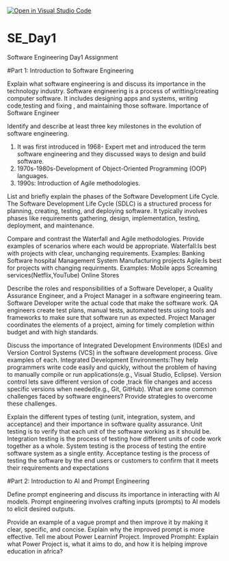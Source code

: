 [![Open in Visual Studio Code](https://classroom.github.com/assets/open-in-vscode-2e0aaae1b6195c2367325f4f02e2d04e9abb55f0b24a779b69b11b9e10269abc.svg)](https://classroom.github.com/online_ide?assignment_repo_id=18368333&assignment_repo_type=AssignmentRepo)
# SE_Day1
Software Engineering Day1 Assignment

#Part 1: Introduction to Software Engineering

Explain what software engineering is and discuss its importance in the technology industry.
Software engineering is a process of writting/creating computer software. It includes designing apps and systems, writing code,testing and fixing , and maintaining those software.
Importance of Software Engineer


Identify and describe at least three key milestones in the evolution of software engineering.
1. It was first introduced in 1968- Expert met and introduced the term software engineering and they discussed ways to design and build software.
2. 1970s-1980s-Development of Object-Oriented Programming (OOP) languages.
3. 1990s: Introduction of Agile methodologies.

List and briefly explain the phases of the Software Development Life Cycle.
The Software Development Life Cycle (SDLC) is a structured process for planning, creating, testing, and deploying software. It typically involves phases like requirements gathering, design, implementation, testing, deployment, and maintenance.

Compare and contrast the Waterfall and Agile methodologies. Provide examples of scenarios where each would be appropriate.
Waterfall:Is best with projects with clear, unchanging requirements.
Examples:
Banking Software
hospital Management System
Manufacturing projects
Agile:Is best for projects with changing requirments.
Examples:
Mobile apps
Screaming services(Netflix,YouTube)
Online Stores

Describe the roles and responsibilities of a Software Developer, a Quality Assurance Engineer, and a Project Manager in a software engineering team.
Software Developer write the actual code that make the software work.
QA engineers create test plans, manual tests, automated tests using tools and frameworks to make sure that software  run as expected.
Project Manager  coordinates the elements of a project, aiming for timely completion within budget and with high standards.


Discuss the importance of Integrated Development Environments (IDEs) and Version Control Systems (VCS) in the software development process. Give examples of each.
Integrated Development Environments:They help programmers write code easily and quickly, without the problem of having to manually compile or run applications(e.g., Visual Studio, Eclipse).
Version control lets save different version of code ,track file changes and access specific versions when needed(e.g., Git, GitHub).
What are some common challenges faced by software engineers? Provide strategies to overcome these challenges.


Explain the different types of testing (unit, integration, system, and acceptance) and their importance in software quality assurance.
Unit testing is to verify that each unit of the software working as it should be.
Integration testing is the process of testing how different units of code work together as a whole.
System testing is the process of testing the entire software system as a single entity. 
Acceptance testing is the process of testing the software by the end users or customers to confirm that it meets their requirements and expectations

#Part 2: Introduction to AI and Prompt Engineering


Define prompt engineering and discuss its importance in interacting with AI models.
Prompt engineering involves crafting inputs (prompts) to AI models to elicit desired outputs.

Provide an example of a vague prompt and then improve it by making it clear, specific, and concise. Explain why the improved prompt is more effective.
Tell me about Power Learninf Project.
Improved Prompht:
Explain what Power Project is, what it aims to do, and how it is helping improve education in africa?
